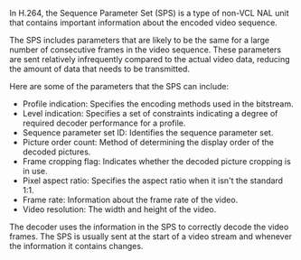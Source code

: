 In H.264, the Sequence Parameter Set (SPS) is a type of non-VCL NAL unit that contains important information about the encoded video sequence. 

The SPS includes parameters that are likely to be the same for a large number of consecutive frames in the video sequence. These parameters are sent relatively infrequently compared to the actual video data, reducing the amount of data that needs to be transmitted.

Here are some of the parameters that the SPS can include:

- Profile indication: Specifies the encoding methods used in the bitstream.
- Level indication: Specifies a set of constraints indicating a degree of required decoder performance for a profile.
- Sequence parameter set ID: Identifies the sequence parameter set.
- Picture order count: Method of determining the display order of the decoded pictures.
- Frame cropping flag: Indicates whether the decoded picture cropping is in use.
- Pixel aspect ratio: Specifies the aspect ratio when it isn't the standard 1:1.
- Frame rate: Information about the frame rate of the video.
- Video resolution: The width and height of the video.

The decoder uses the information in the SPS to correctly decode the video frames. The SPS is usually sent at the start of a video stream and whenever the information it contains changes.